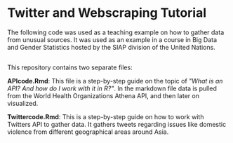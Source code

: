 # Twitter and Webscraping Tutorial

The following code was used as a teaching example on how to gather data from unusual sources. It was used as an example in a course in Big Data and Gender Statistics hosted by the SIAP division of the United Nations. 


## 

This repository contains two separate files:

**APIcode.Rmd**: This file is a step-by-step guide on the topic of *"What is an API? And how do I work with it in R?"*. In the markdown file data is pulled from the World Health Organizations Athena API, and then later on visualized.

**Twittercode.Rmd**: This is a step-by-step guide on how to work with Twitters API to gather data. It gathers tweets regarding issues like domestic violence from different geographical areas around Asia.



